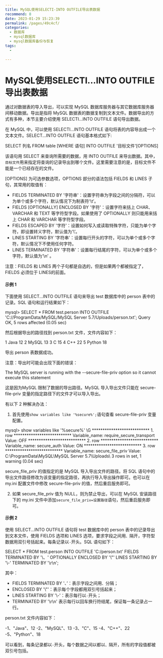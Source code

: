 ```yaml
---
title: MySQL使用SELECTI-INTO OUTFILE导出表数据
recommend: 8
date: 2023-01-29 15:23:39
permalink: /pages/49c4cf/
categories:
  - 数据库
  - mysql数据库
  - mysql数据库备份与恢复
tags:
  - 
 
---
```

# MySQL使用SELECTI...INTO OUTFILE导出表数据

通过对数据表的导入导出，可以实现 MySQL 数据库服务器与其它数据库服务器间移动数据。导出是指将 MySQL 数据表的数据复制到文本文件。数据导出的方式有多种，本节主要介绍使用 SELECTI...INTO OUTFILE 语句导出数据。  

在 MySQL 中，可以使用 SELECTI...INTO OUTFILE 语句将表的内容导出成一个文本文件。SELECT...INTO OUTFILE 语句基本格式如下:

SELECT 列名 FROM table \[WHERE 语句\] INTO OUTFILE '目标文件'\[OPTIONS\]

该语句用 SELECT 来查询所需要的数据，用 INTO OUTFILE 来导出数据。其中，`目标文件`用来指定将查询的记录导出到哪个文件。这里需要注意的是，目标文件不能是一个已经存在的文件。  

\[OPTIONS\] 为可选参数选项，OPTIONS 部分的语法包括 FIELDS 和 LINES 子句，其常用的取值有：  

- FIELDS TERMINATED BY '字符串'：设置字符串为字段之间的分隔符，可以为单个或多个字符，默认情况下为制表符‘\\t’。
- FIELDS \[OPTIONALLY\] ENCLOSED BY '字符'：设置字符来括上 CHAR、VARCHAR 和 TEXT 等字符型字段。如果使用了 OPTIONALLY 则只能用来括上 CHAR 和 VARCHAR 等字符型字段。
- FIELDS ESCAPED BY '字符'：设置如何写入或读取特殊字符，只能为单个字符，即设置转义字符，默认值为‘\\’。
- LINES STARTING BY '字符串'：设置每行开头的字符，可以为单个或多个字符，默认情况下不使用任何字符。
- LINES TERMINATED BY '字符串'：设置每行结尾的字符，可以为单个或多个字符，默认值为‘\\n’ 。

  

注意：FIELDS 和 LINES 两个子句都是自选的，但是如果两个都被指定了，FIELDS 必须位于 LINES的前面。

#### 示例 1

下面使用 SELECT...INTO OUTFILE 语句来导出 test 数据库中的 person 表中的记录。SQL 语句和运行结果如下：

mysql> SELECT \* FROM test.person INTO OUTFILE 'C://ProgramData/MySQL/MySQL Server 5.7/Uploads/person.txt';
Query OK, 5 rows affected (0.05 sec)

然后根据导出的路径找到 person.txt 文件，文件内容如下：

1    Java 12
2    MySQL     13
3    C      15
4    C++  22
5    Python     18

导出 person 表数据成功。  

注意：导出时可能会出现下面的错误：

The MySQL server is running with the --secure-file-priv option so it cannot execute this statement

这是因为MySQL 限制了数据的导出路径。MySQL 导入导出文件只能在 secure-file-priv 变量的指定路径下的文件才可以导入导出。  

有以下 2 种解决办法：  

1) 首先使用`show variables like '%secure%';`语句查看 secure-file-priv 变量配置。

mysql> show variables like '%secure%' \\G
\*\*\*\*\*\*\*\*\*\*\*\*\*\*\*\*\*\*\*\*\*\*\*\*\*\*\* 1. row \*\*\*\*\*\*\*\*\*\*\*\*\*\*\*\*\*\*\*\*\*\*\*\*\*\*\*
Variable\_name: require\_secure\_transport
        Value: OFF
\*\*\*\*\*\*\*\*\*\*\*\*\*\*\*\*\*\*\*\*\*\*\*\*\*\*\* 2. row \*\*\*\*\*\*\*\*\*\*\*\*\*\*\*\*\*\*\*\*\*\*\*\*\*\*\*
Variable\_name: secure\_auth
        Value: ON
\*\*\*\*\*\*\*\*\*\*\*\*\*\*\*\*\*\*\*\*\*\*\*\*\*\*\* 3. row \*\*\*\*\*\*\*\*\*\*\*\*\*\*\*\*\*\*\*\*\*\*\*\*\*\*\*
Variable\_name: secure\_file\_priv
        Value: C:\\ProgramData\\MySQL\\MySQL Server 5.7\\Uploads\\
3 rows in set, 1 warning (0.04 sec)

secure\_file\_priv 的值指定的是 MySQL 导入导出文件的路径。将 SQL 语句中的导出文件路径修改为该变量的指定路径，再执行导入导出操作即可。也可以在 my.ini 配置文件中修改 secure-file-priv 的值，然后重启服务即可。  

2) 如果 secure\_file\_priv 值为 NULL，则为禁止导出，可以在 MySQL 安装路径下的 my.ini 文件中添加`secure_file_priv=设置路径`语句，然后重启服务即可。

#### 示例 2

使用 SELECT...INTO OUTFILE 语句将 test 数据库中的 person 表中的记录导出到文本文件，使用 FIELDS 选项和 LINES 选项，要求字段之间用`、`隔开，字符型数据用双引号括起来。每条记录以`-`开头。SQL 语句如下：

SELECT \* FROM test.person INTO OUTFILE 'C:/person.txt'
    FIELDS TERMINATED BY '\\、' OPTIONALLY ENCLOSED BY '\\"' LINES STARTING BY '\\-'
TERMINATED BY '\\r\\n';

其中：  

- FIELDS TERMINATED BY '、’：表示字段之间用`、`分隔；
- ENCLOSED BY '\\"'：表示每个字段都用双引号括起来；
- LINES STARTING BY '\\-'：表示每行以`-`开头；
- TERMINATED BY '\\r\\n' 表示每行以回车换行符结尾，保证每一条记录占一行。

  

person.txt 文件内容如下：

\-1、"Java"、12
-2、"MySQL"、13
-3、"C"、15
-4、"C++"、22
-5、"Python"、18

可以看到，每条记录都以`-`开头，每个数据之间以都以`、`隔开，所有的字段值都被双引号包括。